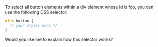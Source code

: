 To select all button elements within a div element whose id is foo, you can use the following CSS selector:

```css
#foo button {
  /* your styles here */
}
```
Would you like me to explain how this selector works?